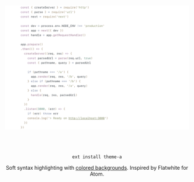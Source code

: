 <p align="center"><img src="./screenshot.png" width="797.5" /></p>
<br><br>

<p align="center"><code>ext install theme-a</code></p>
<p align="center">Soft syntax highlighting with <a href="https://github.com/Microsoft/vscode/issues/16461">colored backgrounds</a>. Inspired by Flatwhite for Atom.</p>
